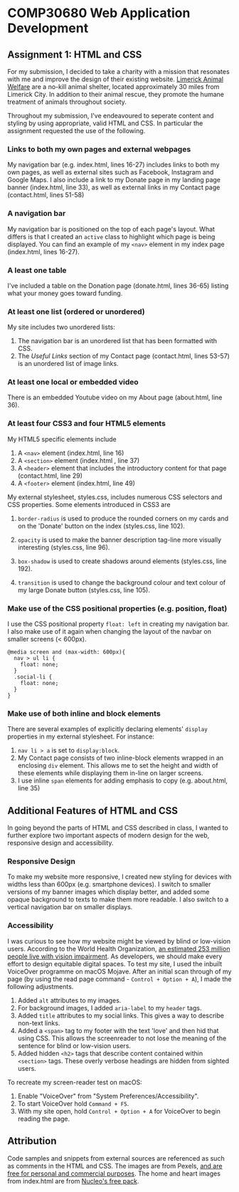 # COMP30680 Web Application Development 
## Assignment 1: HTML and CSS

For my submission, I decided to take a charity with a mission that resonates with me and improve the design of their existing website. [Limerick Animal Welfare](http://www.limerickanimalwelfare.ie/) are a no-kill animal shelter, located approximately 30 miles from Limerick City. In addition to their animal rescue, they promote the humane treatment of animals throughout society.

Throughout my submission, I've endeavoured to seperate content and styling by using appropriate, valid HTML and CSS. In particular the assignment requested the use of the following.

### Links to both my own pages and external webpages

My navigation bar (e.g. index.html, lines 16-27) includes links to both my own pages, as well as external sites such as Facebook, Instagram and Google Maps. I also include a link to my Donate page in my landing page banner (index.html, line 33), as well as external links in my Contact page (contact.html, lines 51-58)

### A navigation bar

My navigation bar is positioned on the top of each page's layout. What differs is that I created an `active` class to highlight which page is being displayed. You can find an example of my `<nav>` element in my index page (index.html, lines 16-27).

### A least one table

I've included a table on the Donation page (donate.html, lines 36-65) listing what your money goes toward funding.

### At least one list (ordered or unordered)

My site includes two unordered lists:
1. The navigation bar is an unordered list that has been formatted with CSS.
2. The *Useful Links* section of my Contact page (contact.html, lines 53-57) is an unordered list of image links.

### At least one local or embedded video

There is an embedded Youtube video on my About page (about.html, line 36).

### At least four CSS3 and four HTML5 elements

My HTML5 specific elements include
1. A `<nav>` element (index.html, line 16)
2. A `<section>` element (index.html , line 37)
3. A `<header>` element that includes the introductory content for that page (contact.html, line 29)
4. A `<footer>` element (index.html, line 49)

My external stylesheet, styles.css, includes numerous CSS selectors and CSS properties. Some elements introduced in CSS3 are

1. `border-radius` is used to produce the rounded corners on my cards and on the 'Donate' button on the index (styles.css, line 102).

2. `opacity` is used to make the banner description tag-line more visually interesting (styles.css, line 96).

3. `box-shadow` is used to create shadows around elements (styles.css, line 192).

4. `transition` is used to change the background colour and text colour of my large Donate button (styles.css, line 105).

### Make use of the CSS positional properties (e.g. position, float)

I use the CSS positional property `float: left` in creating my navigation bar. I also make use of it again when changing the layout of the navbar on smaller screens (< 600px).

```
@media screen and (max-width: 600px){
  nav > ul li {
    float: none;
  }
  .social-li {
    float: none;
  }
}
```
### Make use of both inline and block elements

There are several examples of explicitly declaring elements' `display` properties in my external stylesheet. For instance:
1. `nav li > a` is set to `display:block`.
2. My Contact page consists of two inline-block elements wrapped in an enclosing `div` element. This allows me to set the height and width of these elements while displaying them in-line on larger screens.
3. I use inline `span` elements for adding emphasis to copy (e.g. about.html, line 35)

## Additional Features of HTML and CSS

In going beyond the parts of HTML and CSS described in class, I wanted to further explore two important aspects of modern design for the web, responsive design and accessibility.

### Responsive Design

To make my website more responsive, I created new styling for devices with widths less than 600px (e.g. smartphone devices). I switch to smaller versions of my banner images which display better, and added some opaque background to texts to make them more readable. I also switch to a vertical navigation bar on smaller displays.

### Accessibility

I was curious to see how my website might be viewed by blind or low-vision users. According to the World Health Organization, [an estimated 253 million people live with vision impairment](http://www.who.int/news-room/fact-sheets/detail/blindness-and-visual-impairment). As developers, we should make every effort to design equitable digital spaces. To test my site, I used the inbuilt VoiceOver programme on macOS Mojave. After an initial scan through of my page (by using the read page command - `Control + Option + A`), I made the following adjustments.

1. Added `alt` attributes to my images.
2. For background images, I added `aria-label` to my `header` tags.
3. Added `title` attributes to my social links. This gives a way to describe non-text links.
4. Added a `<span>` tag to my footer with the text 'love' and then hid that using CSS. This allows the screenreader to not lose the meaning of the sentence for blind or low-vision users.
5. Added hidden `<h2>` tags that describe content contained within `<section>` tags. These overly verbose headings are hidden from sighted users.

To recreate my screen-reader test on macOS:

1. Enable "VoiceOver" from "System Preferences/Accessibility".
2. To start VoiceOver hold `Command + F5`.
3. With my site open, hold `Control + Option + A` for VoiceOver to begin reading the page.

## Attribution

Code samples and snippets from external sources are referenced as such as comments in the HTML and CSS. The images are from Pexels, [and are free for personal and commercial purposes](https://www.pexels.com/photo-license/). The home and heart images from index.html are from [Nucleo's free pack](https://nucleoapp.com/).
